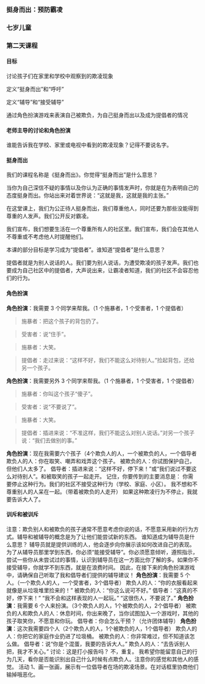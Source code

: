 ### 挺身而出：预防霸凌

### 七岁儿童

### 第二天课程

#### 目标

讨论孩子们在家里和学校中观察到的欺凌现象

定义“挺身而出”和“呼吁”

定义“辅导”和“接受辅导”

通过角色扮演游戏来表演自己被欺负，为自己挺身而出以及成为提倡者的情况

#### 老师主导的讨论和角色扮演

谁能告诉我在学校、家里或电视中看到的欺凌现象？记得不要说名字。

#### 挺身而出

我们的课程名称是《挺身而出》。你觉得“挺身而出”是什么意思？

当你为自己深信不疑的事情以及你认为正确的事情发声时，你就是在为表明自己的态度挺身而出。你站出来对着世界说：“这就是我，这就是我的主张。”

在这堂课上，我们为公正待人挺身而出，我们尊重他人，同时还要为那些没能得到尊重的人发声。我们公开反对霸凌。

我们宣布，我们想要生活在一个尊重所有人的社区里。我们宣布，我们会在其他人不尊重或不考虑他人时提醒他们。

本课的部分目标是学习成为“提倡者”。谁知道“提倡者”是什么意思？

提倡者就是为别人说话的人。我们要为别人说话，为遭受欺凌的孩子发声。我们也要成为自己社区中的提倡者，大声说出来，让霸凌者知道，我们的社区不会容忍他们的行为。

#### 角色扮演

**角色扮演**：我需要 3 个同学来帮我。（1 个施暴者，1 个受害者，1 个提倡者）

> 施暴者：把这个孩子的背包扔了。

> 受害者：说“住手”。

> 施暴者：大笑。

> 提倡者：走过来说：“这样不好，我们不能这么对待别人。”捡起背包，还给另一个孩子。

**角色扮演**：我需要另外 3 个同学来帮我。（1 个施暴者，1 个受害者，1 个提倡者）

> 施暴者：你叫这个孩子“傻子”。

> 受害者：说“不要说了”。

> 施暴者：大笑。

> 提倡者：插进来说：“不准这样，我们不能这么对别人说话。”对另一个孩子说：“我们去做别的事。”

**角色扮演**：现在我需要六个孩子（4个欺负人的人，一个被欺负的人，一个倡导者
欺负人的人：你在取笑、嘲弄和戏弄这个孩子。
被欺负的人：你试图保护自己，但他们人太多了。
倡导者：插进来说：“这样不好，停下来！”或“我们说过不要这么对待别人”。和被取笑的孩子一起走开。
记住，你要传到的主要消息是：
你需要停止这种行为。我们的社区不接受这种行为（学校、家庭、小区）。
我不想和不尊重别人的人呆在一起。（带着被欺负的人走开）
如果这种欺凌行为不停止，我就要告诉大人了。

#### 训斥和被训斥

注意：欺负别人和被欺负的孩子通常不愿意考虑你说的话，不愿意采用新的行为方式。辅导和被辅导的概念是为了让他们能尝试新的东西。
谁知道成为辅导员是什么意思？
辅导员就是提供训练的人，他会逐步向你展示该如何改进自己的表现。
为了从辅导员那里学到东西，你必须“能接受辅导”。你必须愿意倾听，遵照指示，尝试一些你从未尝试过的事情，认识到辅导员在这一方面比你了解的多。如果你不接受辅导，你就学不到东西，就是在浪费时间。
因此，在接下来的角色扮演游戏中，请确保自己听取了我和倡导者们提供的辅导建议！
**角色扮演**：我需要 5 个人。（一个欺负人的人，一个受害者，3个倡导者）
欺负人的人：“你的衣服看起来就像是从垃圾堆里捡来的！”
被欺负的人：“你这么说可不好。”
倡导者：“这真的不好，停下来！”
“我不会和这样表现的人一起玩。”
“这很伤人，不要说了。”
**角色扮演**：我需要 6 个人来扮演。（3个欺负人的人，1个被欺负的人，2个倡导者）
被欺负的人和欺负人的人：休息时间，你出来晚了，当你试图加入一个游戏时，其他的孩子取笑你，不愿意和你玩。
倡导者：你会怎么干预？（允许团体辅导）
**角色扮演**：这次我需要四个人（2个欺负人的人，1个被欺负的人，1个倡导者）
欺负人的人：你把它的家庭作业扔进了垃圾桶。
被欺负的人：你非常难过，但不知道该怎么做。
倡导者：说“你是个混蛋，我要的告诉大人。”
欺负人的人：“去告诉别人把，我才不关心。”
讨论：这是打小报告吗？
不，重复。
我希望你能留意自己的行为几天，看你是否能识别出自己什么时候有点欺负人。注意你的感觉和其他人的感觉。
活动
1、画一张画，展示有一位倡导者在场的欺凌场景。在对话框里协商他们输掉哦恶化。

